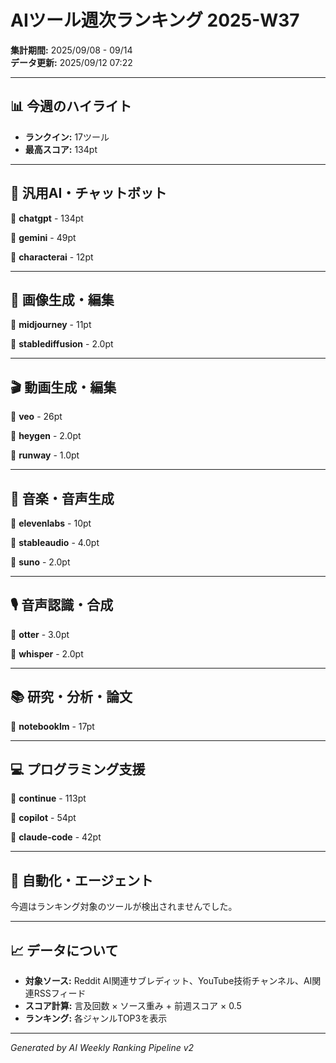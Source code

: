 # AIツール週次ランキング 2025-W37

**集計期間:** 2025/09/08 - 09/14  
**データ更新:** 2025/09/12 07:22

---

## 📊 今週のハイライト

- **ランクイン:** 17ツール
- **最高スコア:** 134pt

---

## 🤖 汎用AI・チャットボット

🥇 **chatgpt** - 134pt

🥈 **gemini** - 49pt

🥉 **characterai** - 12pt

---

## 🎨 画像生成・編集

🥇 **midjourney** - 11pt

🥈 **stablediffusion** - 2.0pt

---

## 🎬 動画生成・編集

🥇 **veo** - 26pt

🥈 **heygen** - 2.0pt

🥉 **runway** - 1.0pt

---

## 🎵 音楽・音声生成

🥇 **elevenlabs** - 10pt

🥈 **stableaudio** - 4.0pt

🥉 **suno** - 2.0pt

---

## 🎙️ 音声認識・合成

🥇 **otter** - 3.0pt

🥈 **whisper** - 2.0pt

---

## 📚 研究・分析・論文

🥇 **notebooklm** - 17pt

---

## 💻 プログラミング支援

🥇 **continue** - 113pt

🥈 **copilot** - 54pt

🥉 **claude-code** - 42pt

---

## 🔄 自動化・エージェント

今週はランキング対象のツールが検出されませんでした。

---

## 📈 データについて

- **対象ソース:** Reddit AI関連サブレディット、YouTube技術チャンネル、AI関連RSSフィード
- **スコア計算:** 言及回数 × ソース重み + 前週スコア × 0.5
- **ランキング:** 各ジャンルTOP3を表示

---

*Generated by AI Weekly Ranking Pipeline v2*
